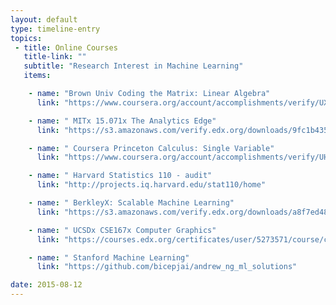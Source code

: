```yaml
---
layout: default
type: timeline-entry
topics:
 - title: Online Courses
   title-link: ""
   subtitle: "Research Interest in Machine Learning"
   items:

    - name: "Brown Univ Coding the Matrix: Linear Algebra"
      link: "https://www.coursera.org/account/accomplishments/verify/UXEQCTAZ9C"

    - name: " MITx 15.071x The Analytics Edge"
      link: "https://s3.amazonaws.com/verify.edx.org/downloads/9fc1b43561d7459e87b29d3af80ef875/Certificate.pdf"

    - name: " Coursera Princeton Calculus: Single Variable"
      link: "https://www.coursera.org/account/accomplishments/verify/UHKRXLLW7Y"

    - name: " Harvard Statistics 110 - audit"
      link: "http://projects.iq.harvard.edu/stat110/home"

    - name: " BerkleyX: Scalable Machine Learning"
      link: "https://s3.amazonaws.com/verify.edx.org/downloads/a8f7ed485db140b0b6ddf1720484daae/Certificate.pdf"

    - name: " UCSDx CSE167x Computer Graphics"
      link: "https://courses.edx.org/certificates/user/5273571/course/course-v1:UCSDx+CSE167x+3T2015"

    - name: " Stanford Machine Learning"
      link: "https://github.com/bicepjai/andrew_ng_ml_solutions"

date: 2015-08-12
---
```

